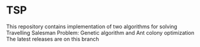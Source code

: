 # TSP
This repository contains implementation of two algorithms for solving Travelling Salesman Problem:
Genetic algorithm and Ant colony optimization
The latest releases are on this branch
